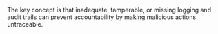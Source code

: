 The key concept is that inadequate, tamperable, or missing logging and audit trails can prevent accountability by making malicious actions untraceable.
